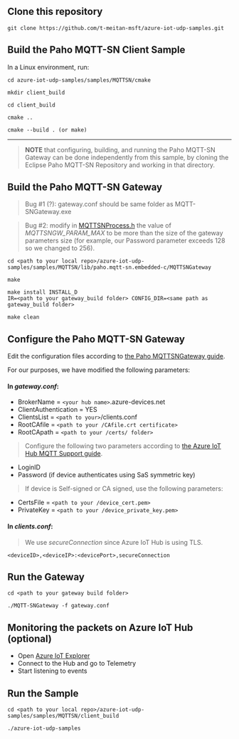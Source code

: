 ## Clone this repository
```
git clone https://github.com/t-meitan-msft/azure-iot-udp-samples.git
```

## Build the Paho MQTT-SN Client Sample

In a Linux environment, run:

```
cd azure-iot-udp-samples/samples/MQTTSN/cmake

mkdir client_build

cd client_build

cmake ..

cmake --build . (or make)
```
---

> **NOTE** that configuring, building, and running the Paho MQTT-SN Gateway can be done independently from this sample, by cloning the Eclipse Paho MQTT-SN Repository and working in that directory. 

## Build the Paho MQTT-SN Gateway

> Bug #1 (?): gateway.conf should be same folder as MQTT-SNGateway.exe

> Bug #2: modify in [MQTTSNProcess.h](samples\MQTTSN\lib\paho.mqtt-sn.embedded-c\MQTTSNGateway\src\MQTTSNGWProcess.h) the value of *MQTTSNGW_PARAM_MAX* to be more than the size of the gateway parameters size (for example, our Password parameter exceeds 128 so we changed to 256).

```
cd <path to your local repo>/azure-iot-udp-samples/samples/MQTTSN/lib/paho.mqtt-sn.embedded-c/MQTTSNGateway

make

make install INSTALL_D
IR=<path to your gateway_build folder> CONFIG_DIR=<same path as gateway_build folder>

make clean
```

## Configure the Paho MQTT-SN Gateway

Edit the configuration files according to [the Paho MQTTSNGateway guide](C:\repos\azure-iot-udp-samples\samples\MQTTSN\lib\paho.mqtt-sn.embedded-c\MQTTSNGateway\README.md). 

For our purposes, we have modified the following parameters:

#### In _gateway.conf_:

* BrokerName = `<your hub name>`.azure-devices.net
* ClientAuthentication = YES
* ClientsList = `<path to your>`/clients.conf
* RootCAfile = `<path to your /CAfile.crt certificate>`
* RootCApath = `<path to your /certs/ folder>`

> Configure the following two parameters according to [the Azure IoT Hub MQTT Support guide](https://docs.microsoft.com/en-us/azure/iot-hub/iot-hub-mqtt-support).
* LoginID
* Password (if device authenticates using SaS symmetric key)

> If device is Self-signed or CA signed, use the following parameters:

* CertsFile = `<path to your /device_cert.pem>`
* PrivateKey = `<path to your /device_private_key.pem>`

#### In _clients.conf_:

> We use _secureConnection_ since Azure IoT Hub is using TLS.

`<deviceID>,<deviceIP>:<devicePort>,secureConnection`

## Run the Gateway 

```
cd <path to your gateway build folder>

./MQTT-SNGateway -f gateway.conf
```

## Monitoring the packets on Azure IoT Hub (optional)

* Open [Azure IoT Explorer](https://github.com/Azure/azure-iot-explorer/releases)
* Connect to the Hub and go to Telemetry 
* Start listening to events

## Run the Sample

```
cd <path to your local repo>/azure-iot-udp-samples/samples/MQTTSN/client_build

./azure-iot-udp-samples
```
